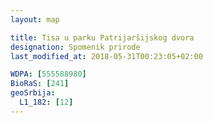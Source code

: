 ```yaml
---
layout: map

title: Tisa u parku Patrijaršijskog dvora
designation: Spomenik prirode
last_modified_at: 2018-05-31T00:23:05+02:00

WDPA: [555588980]
BioRaS: [241]
geoSrbija:
  L1_182: [12]
---
```

